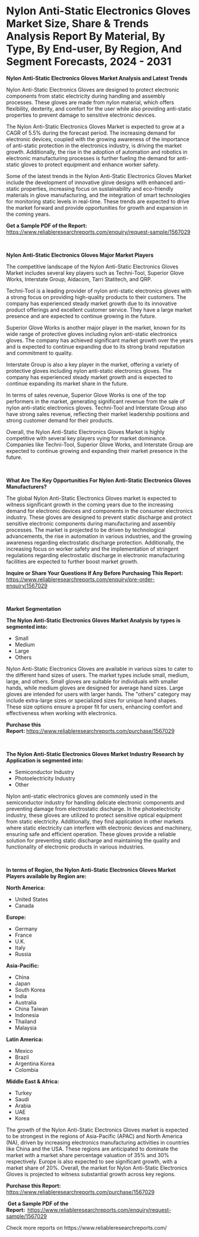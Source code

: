 <p><h1>Nylon Anti-Static Electronics Gloves Market Size, Share & Trends Analysis Report By Material, By Type, By End-user, By Region, And Segment Forecasts, 2024 - 2031</h1></p><p><strong>Nylon Anti-Static Electronics Gloves Market Analysis and Latest Trends</strong></p>
<p><p>Nylon Anti-Static Electronics Gloves are designed to protect electronic components from static electricity during handling and assembly processes. These gloves are made from nylon material, which offers flexibility, dexterity, and comfort for the user while also providing anti-static properties to prevent damage to sensitive electronic devices.</p><p>The Nylon Anti-Static Electronics Gloves Market is expected to grow at a CAGR of 5.5% during the forecast period. The increasing demand for electronic devices, coupled with the growing awareness of the importance of anti-static protection in the electronics industry, is driving the market growth. Additionally, the rise in the adoption of automation and robotics in electronic manufacturing processes is further fueling the demand for anti-static gloves to protect equipment and enhance worker safety.</p><p>Some of the latest trends in the Nylon Anti-Static Electronics Gloves Market include the development of innovative glove designs with enhanced anti-static properties, increasing focus on sustainability and eco-friendly materials in glove manufacturing, and the integration of smart technologies for monitoring static levels in real-time. These trends are expected to drive the market forward and provide opportunities for growth and expansion in the coming years.</p></p>
<p><strong>Get a Sample PDF of the Report:&nbsp;</strong> <a href="https://www.reliableresearchreports.com/enquiry/request-sample/1567029">https://www.reliableresearchreports.com/enquiry/request-sample/1567029</a></p>
<p>&nbsp;</p>
<p><strong>Nylon Anti-Static Electronics Gloves Major Market Players</strong></p>
<p><p>The competitive landscape of the Nylon Anti-Static Electronics Gloves Market includes several key players such as Techni-Tool, Superior Glove Works, Interstate Group, Aidacom, Tarri Statitech, and QRP. </p><p>Techni-Tool is a leading provider of nylon anti-static electronics gloves with a strong focus on providing high-quality products to their customers. The company has experienced steady market growth due to its innovative product offerings and excellent customer service. They have a large market presence and are expected to continue growing in the future.</p><p>Superior Glove Works is another major player in the market, known for its wide range of protective gloves including nylon anti-static electronics gloves. The company has achieved significant market growth over the years and is expected to continue expanding due to its strong brand reputation and commitment to quality.</p><p>Interstate Group is also a key player in the market, offering a variety of protective gloves including nylon anti-static electronics gloves. The company has experienced steady market growth and is expected to continue expanding its market share in the future.</p><p>In terms of sales revenue, Superior Glove Works is one of the top performers in the market, generating significant revenue from the sale of nylon anti-static electronics gloves. Techni-Tool and Interstate Group also have strong sales revenue, reflecting their market leadership positions and strong customer demand for their products.</p><p>Overall, the Nylon Anti-Static Electronics Gloves Market is highly competitive with several key players vying for market dominance. Companies like Techni-Tool, Superior Glove Works, and Interstate Group are expected to continue growing and expanding their market presence in the future.</p></p>
<p>&nbsp;</p>
<p><strong>What Are The Key Opportunities For Nylon Anti-Static Electronics Gloves Manufacturers?</strong></p>
<p><p>The global Nylon Anti-Static Electronics Gloves market is expected to witness significant growth in the coming years due to the increasing demand for electronic devices and components in the consumer electronics industry. These gloves are designed to prevent static discharge and protect sensitive electronic components during manufacturing and assembly processes. The market is projected to be driven by technological advancements, the rise in automation in various industries, and the growing awareness regarding electrostatic discharge protection. Additionally, the increasing focus on worker safety and the implementation of stringent regulations regarding electrostatic discharge in electronic manufacturing facilities are expected to further boost market growth.</p></p>
<p><strong>Inquire or Share Your Questions If Any Before Purchasing This Report:</strong> <a href="https://www.reliableresearchreports.com/enquiry/pre-order-enquiry/1567029">https://www.reliableresearchreports.com/enquiry/pre-order-enquiry/1567029</a></p>
<p>&nbsp;</p>
<p><strong>Market Segmentation</strong></p>
<p><strong>The Nylon Anti-Static Electronics Gloves Market Analysis by types is segmented into:</strong></p>
<p><ul><li>Small</li><li>Medium</li><li>Large</li><li>Others</li></ul></p>
<p><p>Nylon Anti-Static Electronics Gloves are available in various sizes to cater to the different hand sizes of users. The market types include small, medium, large, and others. Small gloves are suitable for individuals with smaller hands, while medium gloves are designed for average hand sizes. Large gloves are intended for users with larger hands. The "others" category may include extra-large sizes or specialized sizes for unique hand shapes. These size options ensure a proper fit for users, enhancing comfort and effectiveness when working with electronics.</p></p>
<p><strong>Purchase this Report:&nbsp;</strong><a href="https://www.reliableresearchreports.com/purchase/1567029">https://www.reliableresearchreports.com/purchase/1567029</a></p>
<p>&nbsp;</p>
<p><strong>The Nylon Anti-Static Electronics Gloves Market Industry Research by Application is segmented into:</strong></p>
<p><ul><li>Semiconductor Industry</li><li>Photoelectricity Industry</li><li>Other</li></ul></p>
<p><p>Nylon anti-static electronics gloves are commonly used in the semiconductor industry for handling delicate electronic components and preventing damage from electrostatic discharge. In the photoelectricity industry, these gloves are utilized to protect sensitive optical equipment from static electricity. Additionally, they find application in other markets where static electricity can interfere with electronic devices and machinery, ensuring safe and efficient operation. These gloves provide a reliable solution for preventing static discharge and maintaining the quality and functionality of electronic products in various industries.</p></p>
<p>&nbsp;</p>
<p><strong>In terms of Region, the Nylon Anti-Static Electronics Gloves Market Players available by Region are:</strong></p>
<p>
    <p> <strong> North America: </strong>
        <ul>
            <li>United States</li>
            <li>Canada</li>
        </ul>
        </p> 
    <p> <strong> Europe: </strong>
        <ul>
            <li>Germany</li>
            <li>France</li>
            <li>U.K.</li>
            <li>Italy</li>
            <li>Russia</li>
        </ul>
        </p> 
    <p> <strong> Asia-Pacific: </strong>
        <ul>
            <li>China</li>
            <li>Japan</li>
            <li>South Korea</li>
            <li>India</li>
            <li>Australia</li>
            <li>China Taiwan</li>
            <li>Indonesia</li>
            <li>Thailand</li>
            <li>Malaysia</li>
        </ul>
        </p> 
    <p> <strong> Latin America: </strong>
        <ul>
            <li>Mexico</li>
            <li>Brazil</li>
            <li>Argentina Korea</li>
            <li>Colombia</li>
        </ul>
        </p> 
    <p> <strong> Middle East & Africa: </strong>
        <ul>
            <li>Turkey</li>
            <li>Saudi</li>
            <li>Arabia</li>
            <li>UAE</li>
            <li>Korea</li>
        </ul>
    </p>
    </p>
<p><p>The growth of the Nylon Anti-Static Electronics Gloves market is expected to be strongest in the regions of Asia-Pacific (APAC) and North America (NA), driven by increasing electronics manufacturing activities in countries like China and the USA. These regions are anticipated to dominate the market with a market share percentage valuation of 35% and 30% respectively. Europe is also expected to see significant growth, with a market share of 20%. Overall, the market for Nylon Anti-Static Electronics Gloves is projected to witness substantial growth across key regions.</p></p>
<p><strong>Purchase this Report: </strong><a href="https://www.reliableresearchreports.com/purchase/1567029">https://www.reliableresearchreports.com/purchase/1567029</a></p>
<p>&nbsp;<strong>Get a Sample PDF of the Report:&nbsp;&nbsp;</strong><a href="https://www.reliableresearchreports.com/enquiry/request-sample/1567029">https://www.reliableresearchreports.com/enquiry/request-sample/1567029</a></p>
<p><strong></strong></p>
<p>Check more reports on https://www.reliableresearchreports.com/</p>